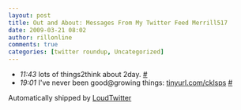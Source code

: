 ```yaml
---
layout: post
title: Out and About: Messages From My Twitter Feed Merrill517
date: 2009-03-21 08:02
author: rillonline
comments: true
categories: [twitter roundup, Uncategorized]
---
```

<ul class="loudtwitter"><li><em>11:43</em> lots of things2think about 2day. <a href="http://twitter.com/merrill517/statuses/1361213911">#</a></li> <li><em>19:01</em> I've never been good@growing things: <a href="http://tinyurl.com/cklsps">tinyurl.com/cklsps</a> <a href="http://twitter.com/merrill517/statuses/1363487195">#</a></li></ul>Automatically shipped by <a href="http://www.loudtwitter.com">LoudTwitter</a>
